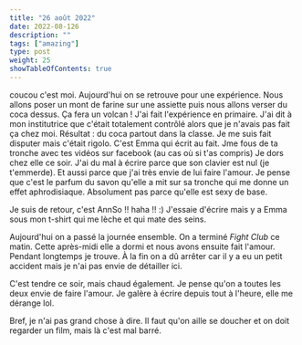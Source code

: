 ```yaml
---
title: "26 août 2022"
date: 2022-08-126
description: ""
tags: ["amazing"]
type: post
weight: 25
showTableOfContents: true
---
```


coucou c'est moi. Aujourd'hui on se retrouve pour une expérience. Nous allons poser un mont de farine sur une assiette puis nous allons verser du coca dessus. Ça fera un volcan ! J'ai fait l'expérience en primaire. J'ai dit à mon institutrice que c'était totalement contrôlé alors que je n'avais pas fait ça chez moi. Résultat : du coca partout dans la classe. Je me suis fait disputer mais c'était rigolo. C'est Emma qui écrit au fait. Jme fous de ta tronche avec tes vidéos sur facebook (au cas où si t'as compris) Je dors chez elle ce soir. J'ai du mal à écrire parce que son clavier est nul (je t'emmerde). Et aussi parce que j'ai très envie de lui faire l'amour. Je pense que c'est le parfum du savon qu'elle a mit sur sa tronche qui me donne un effet aphrodisiaque. Absolument pas parce qu'elle est sexy de base. 

Je suis de retour, c'est AnnSo !! haha !! :) J'essaie d'écrire mais y a Emma sous mon t-shirt qui me lèche et qui mate des seins.

Aujourd'hui on a passé la journée ensemble. On a terminé *Fight Club* ce matin. Cette après-midi elle a dormi et nous avons ensuite fait l'amour. Pendant longtemps je trouve. À la fin on a dû arrêter car il y a eu un petit accident mais je n'ai pas envie de détailler ici.

C'est tendre ce soir, mais chaud également. Je pense qu'on a toutes les deux envie de faire l'amour. Je galère à écrire depuis tout à l'heure, elle me dérange lol.

Bref, je n'ai pas grand chose à dire. Il faut qu'on aille se doucher et on doit regarder un film, mais là c'est mal barré.